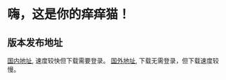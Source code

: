 # 嗨，这是你的痒痒猫！

## 版本发布地址

[国内地址](https://gitee.com/c4evil/yym-public/releases), 速度较快但下载需要登录。
[国外地址](https://github.com/cookay/yym-public/releases), 下载无需登录，但下载速度较慢。
